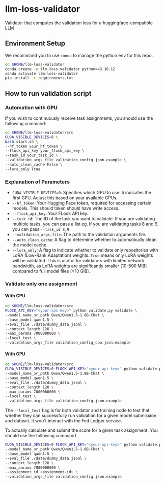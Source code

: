 # llm-loss-validator

Validator that computes the validation loss for a huggingface-compatible LLM

## Environment Setup

We recommand you to use `conda` to manage the python env for this repo.

```bash
cd $HOME/llm-loss-validator
conda create -n llm-loss-validator python==3.10.12
conda activate llm-loss-validator
pip install -r requirements.txt
```

## How to run validation script

### Automation with GPU

If you wish to continuously receive task assignments, you should use the following command:

```bash
cd $HOME/llm-loss-validator/src
CUDA_VISIBLE_DEVICES=0 \
bash start.sh \
--hf_token your_hf_token \
--flock_api_key your_flock_api_key \
--task_id your_task_id \
--validation_args_file validation_config.json.example \
--auto_clean_cache False \
--lora_only True
```
### Explanation of Parameters
- `CUDA_VISIBLE_DEVICES=0`: Specifies which GPU to use. `0` indicates the first GPU. Adjust this based on your available GPUs.
- `--hf_token`: Your Hugging Face token, required for accessing certain models. This should token should have write access.
- `--flock_api_key`: Your FLock API key.
- `--task_id`: The ID of the task you want to validate. If you are validating multiple tasks, you can pass a list eg. if you are validating tasks 8 and 9, you can pass `--task_id 8,9`
- `--validation_args_file`: The path to the validation arguments file.
- `--auto_clean_cache`: A flag to determine whether to automatically clean the model cache.
- `--lora_only`: A flag to indicate whether to validate only repositories with LoRA (Low-Rank Adaptation) weights. `True` means only LoRA weights will be validated. This is useful for validators with limited network bandwidth, as LoRA weights are significantly smaller (10-500 MiB) compared to full model files (>10 GiB).

### Validate only one assignment

#### With CPU

```bash
cd $HOME/llm-loss-validator/src
FLOCK_API_KEY="<your-api-key>" python validate.py validate \
--model_name_or_path Qwen/Qwen1.5-1.8B-Chat \
--base_model qwen1.5 \
--eval_file ./data/dummy_data.jsonl \
--context_length 128 \
--max_params 7000000000 \
--local_test \
--validation_args_file validation_config_cpu.json.example
```

#### With GPU

```bash
cd $HOME/llm-loss-validator/src
CUDA_VISIBLE_DEVICES=0 FLOCK_API_KEY="<your-api-key>" python validate.py validate \
--model_name_or_path Qwen/Qwen1.5-1.8B-Chat \
--base_model qwen1.5 \
--eval_file ./data/dummy_data.jsonl \
--context_length 128 \
--max_params 7000000000 \
--local_test \
--validation_args_file validation_config.json.example
```

The `--local_test` flag is for both validator and training node to test that whether they can successfully run validation for a given model submission and dataset. It won't interact with the Fed Ledger service.

To actually calculate and submit the score for a given task assignment. You should use the following command

```bash
CUDA_VISIBLE_DEVICES=0 FLOCK_API_KEY="<your-api-key>" python validate.py validate \
--model_name_or_path Qwen/Qwen1.5-1.8B-Chat \
--base_model qwen1.5 \
--eval_file ./data/dummy_data.jsonl \
--context_length 128 \
--max_params 7000000000 \
--assignment_id <assignment-id> \
--validation_args_file validation_config.json.example
```
